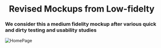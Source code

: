 # <div align="center"> Revised Mockups from Low-fidelty</div>

### We consider this a medium fidelity mockup after various quick and dirty testing and usability studies

![HomePage](https://github.com/hkuspace-pu/project-submission-group-10-HKNatureWatch/blob/12f875aeee37ba55ea1b74ec710d9d4a6a095f3c/Mockups/revised/Revised%20Below%20the%20fold%20Home%20Page.jpeg)



